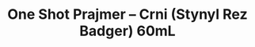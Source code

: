 ---
layout: product
title: "One Shot Prajmer – Crni (Stynyl Rez Badger) 60mL"
price: "800" 
desc: "Prajmer"
img_path: "/assets/img/A.MIG-2023.webp"
brand: "AMMO"
available: true
special_offer: false
new: false
soon: false
cat: "020000"
subcat: "020100"
subsubcat: "020103"
sifra: "A.MIG-2023"
popular: false
spec: false
---